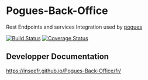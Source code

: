 # Pogues-Back-Office

Rest Endpoints and services Integration used by [pogues](https://github.com/InseeFr/Pogues)

[![Build Status](https://travis-ci.org/Zenika/Pogues-Back-Office.svg?branch=master)](https://travis-ci.org/Zenika/Pogues-Back-Office)
[![Coverage Status](https://coveralls.io/repos/github/Zenika/Pogues-Back-Office/badge.svg?branch=acr%2F094-ci-docker)](https://coveralls.io/github/Zenika/Pogues-Back-Office?branch=acr%2F094-ci-docker)

## Developper Documentation

https://inseefr.github.io/Pogues-Back-Office/fr/